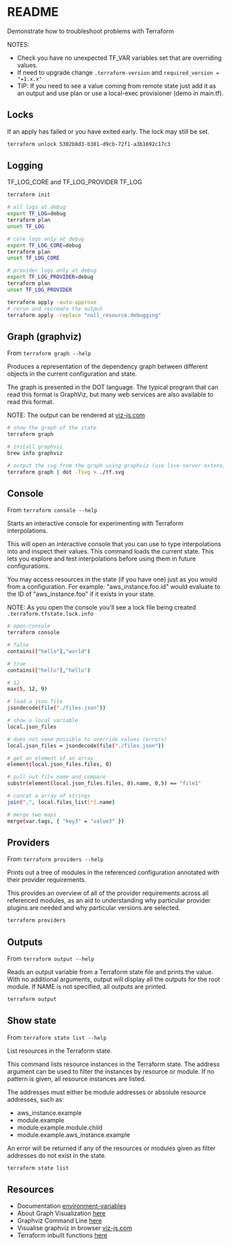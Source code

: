 # README

Demonstrate how to troubleshoot problems with Terraform  

NOTES:

* Check you have no unexpected TF_VAR variables set that are overriding values.  
* If need to upgrade change `.terraform-version` and `required_version = "=1.x.x"`  
* TIP: If you need to see a value coming from remote state just add it as an output and use plan or use a local-exec provisioner (demo in main.tf).  

## Locks

If an apply has failed or you have exited early. The lock may still be set.  

```sh
terraform unlock 5302b8d3-b301-d9cb-72f1-a3b1692c17c3
```

## Logging

TF_LOG_CORE and TF_LOG_PROVIDER
TF_LOG  

```sh
terraform init

# all logs at debug
export TF_LOG=debug  
terraform plan
unset TF_LOG

# core logs only at debug
export TF_LOG_CORE=debug  
terraform plan
unset TF_LOG_CORE

# provider logs only at debug
export TF_LOG_PROVIDER=debug
terraform plan
unset TF_LOG_PROVIDER

terraform apply -auto-approve
# rerun and recreate the output
terraform apply -replace "null_resource.debugging"
```

## Graph (graphviz)

From `terraform graph --help`  

Produces a representation of the dependency graph between different objects in the current configuration and state.

The graph is presented in the DOT language. The typical program that can read this format is GraphViz, but many web services are also available to read this format.

NOTE: The output can be rendered at [viz-js.com](http://viz-js.com/)  

```sh
# show the graph of the state
terraform graph
```

```sh
# install graphviz
brew info graphviz  

# output the svg from the graph using graphviz (use live-server extension to view)
terraform graph | dot -Tsvg > ./tf.svg 
```

## Console

From `terraform console --help`  

Starts an interactive console for experimenting with Terraform interpolations.  

This will open an interactive console that you can use to type interpolations into and inspect their values. This command loads the current state. This lets you explore and test interpolations before using them in future configurations.  

You may access resources in the state (if you have one) just as you would
from a configuration. For example: "aws_instance.foo.id" would evaluate
to the ID of "aws_instance.foo" if it exists in your state.  

NOTE: As you open the console you'll see a lock file being created `.terraform.tfstate.lock.info`  

```sh
# open console
terraform console

# false
contains(["hello"],"world") 

# true
contains(["hello"],"hello") 

# 12
max(5, 12, 9)

# load a json file
jsondecode(file("./files.json"))

# show a local variable
local.json_files

# does not seem possible to override values (errors)
local.json_files = jsondecode(file("./files.json"))

# get an element of an array
element(local.json_files.files, 0)

# pull out file name and compare
substr(element(local.json_files.files, 0).name, 0,5) == "file1"

# concat a array of strings
join(",", local.files_list[*].name)

# merge two maps
merge(var.tags, { "key3" = "value3" })
```

## Providers

From `terraform providers --help`  

Prints out a tree of modules in the referenced configuration annotated with their provider requirements.  

This provides an overview of all of the provider requirements across all referenced modules, as an aid to understanding why particular provider plugins are needed and why particular versions are selected.  

```sh
terraform providers
```

## Outputs

From `terraform output --help`  

Reads an output variable from a Terraform state file and prints the value. With no additional arguments, output will display all the outputs for the root module.  If NAME is not specified, all outputs are printed.  

```sh
terraform output
```

## Show state

From `terraform state list --help`  

List resources in the Terraform state.  

This command lists resource instances in the Terraform state. The address argument can be used to filter the instances by resource or module. If no pattern is given, all resource instances are listed.  

The addresses must either be module addresses or absolute resource   addresses, such as:

* aws_instance.example
* module.example
* module.example.module.child
* module.example.aws_instance.example

An error will be returned if any of the resources or modules given as filter addresses do not exist in the state.

```sh
terraform state list
```

## Resources

* Documentation [environment-variables](https://www.terraform.io/docs/cli/config/environment-variables.html)  
* About Graph Visualization [here](https://graphviz.org/about/)
* Graphviz Command Line
 [here](https://graphviz.org/doc/info/command.html)  
* Visualise graphviz in browser [viz-js.com](http://viz-js.com/)  
* Terraform inbuilt functions [here](https://www.terraform.io/language/functions)  
